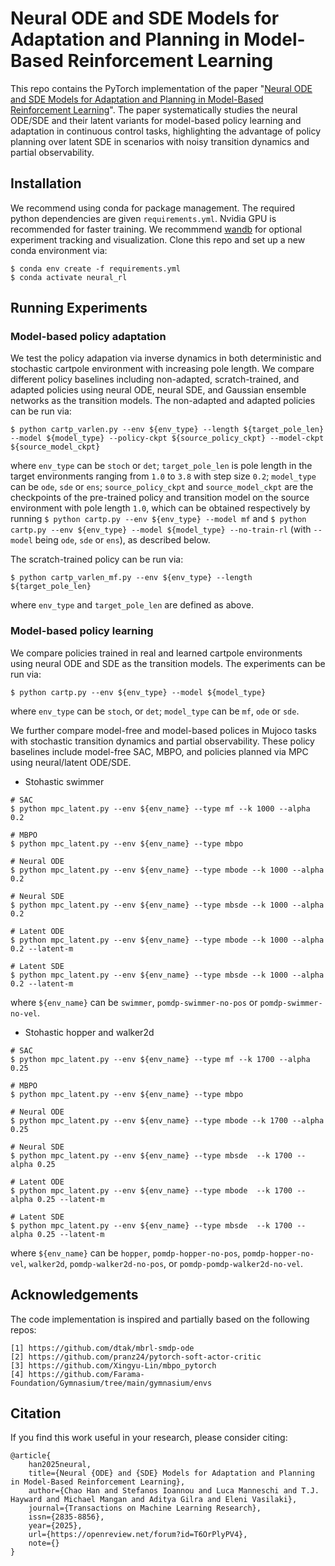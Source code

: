 # Neural ODE and SDE Models for Adaptation and Planning in Model-Based Reinforcement Learning
This repo contains the PyTorch implementation of the paper "[Neural ODE and SDE Models for Adaptation and Planning in Model-Based Reinforcement Learning](https://openreview.net/pdf?id=T6OrPlyPV4)".
The paper systematically studies the neural ODE/SDE and their latent variants for model-based policy learning 
and adaptation in continuous control tasks, highlighting the advantage of policy planning over latent SDE 
in scenarios with noisy transition dynamics and partial observability.

## Installation
We recommend using conda for package management. The required python dependencies are given `requirements.yml`. Nvidia GPU is recommended for faster training. 
We recommmend [wandb](https://wandb.ai/site/) for optional experiment tracking and visualization. Clone this repo and 
set up a new conda environment via:
```
$ conda env create -f requirements.yml
$ conda activate neural_rl
```

## Running Experiments

### Model-based policy adaptation
We test the policy adapation via inverse dynamics in both deterministic and stochastic cartpole environment with
increasing pole length. We compare different policy baselines including non-adapted, scratch-trained, and adapted policies using 
neural ODE, neural SDE, and Gaussian ensemble networks as the transition models. The non-adapted and adapted policies can 
be run via:

    $ python cartp_varlen.py --env ${env_type} --length ${target_pole_len} --model ${model_type} --policy-ckpt ${source_policy_ckpt} --model-ckpt ${source_model_ckpt}

where `env_type` can be `stoch` or `det`; `target_pole_len` is pole length in the target environments ranging from `1.0` 
to `3.8` with step size `0.2`; `model_type` can be `ode`, `sde` or `ens`; `source_policy_ckpt` and `source_model_ckpt` 
are the checkpoints of the pre-trained policy and transition model on the source environment with pole length `1.0`, 
which can be obtained respectively by running `$ python cartp.py --env ${env_type} --model mf` and 
`$ python cartp.py --env ${env_type} --model ${model_type} --no-train-rl` (with `--model` being `ode`, `sde` or `ens`), 
as described below.

The scratch-trained policy can be run via:

    $ python cartp_varlen_mf.py --env ${env_type} --length ${target_pole_len}

where `env_type` and `target_pole_len` are defined as above.

### Model-based policy learning
We compare policies trained in real and learned cartpole environments using neural ODE and SDE as the transition models.
The experiments can be run via:

    $ python cartp.py --env ${env_type} --model ${model_type}

where `env_type` can be `stoch`, or `det`; `model_type` can be `mf`, `ode` or `sde`.

We further compare model-free and model-based polices in Mujoco tasks with stochastic transition dynamics and partial 
observability. These policy baselines include model-free SAC, MBPO, and policies planned via MPC using neural/latent ODE/SDE.

- Stohastic swimmer
```
# SAC
$ python mpc_latent.py --env ${env_name} --type mf --k 1000 --alpha 0.2

# MBPO
$ python mpc_latent.py --env ${env_name} --type mbpo

# Neural ODE
$ python mpc_latent.py --env ${env_name} --type mbode --k 1000 --alpha 0.2

# Neural SDE
$ python mpc_latent.py --env ${env_name} --type mbsde --k 1000 --alpha 0.2

# Latent ODE
$ python mpc_latent.py --env ${env_name} --type mbode --k 1000 --alpha 0.2 --latent-m

# Latent SDE
$ python mpc_latent.py --env ${env_name} --type mbsde --k 1000 --alpha 0.2 --latent-m
```
where `${env_name}` can be `swimmer`, `pomdp-swimmer-no-pos` or `pomdp-swimmer-no-vel`.

- Stohastic hopper and walker2d
```
# SAC
$ python mpc_latent.py --env ${env_name} --type mf --k 1700 --alpha 0.25

# MBPO
$ python mpc_latent.py --env ${env_name} --type mbpo

# Neural ODE
$ python mpc_latent.py --env ${env_name} --type mbode --k 1700 --alpha 0.25

# Neural SDE
$ python mpc_latent.py --env ${env_name} --type mbsde  --k 1700 --alpha 0.25

# Latent ODE
$ python mpc_latent.py --env ${env_name} --type mbode  --k 1700 --alpha 0.25 --latent-m

# Latent SDE
$ python mpc_latent.py --env ${env_name} --type mbsde  --k 1700 --alpha 0.25 --latent-m
```
where `${env_name}` can be `hopper`, `pomdp-hopper-no-pos`, `pomdp-hopper-no-vel`, `walker2d`, `pomdp-walker2d-no-pos`, or `pomdp-pomdp-walker2d-no-vel`.

## Acknowledgements 
The code implementation is inspired and partially based on the following repos:
```
[1] https://github.com/dtak/mbrl-smdp-ode
[2] https://github.com/pranz24/pytorch-soft-actor-critic
[3] https://github.com/Xingyu-Lin/mbpo_pytorch
[4] https://github.com/Farama-Foundation/Gymnasium/tree/main/gymnasium/envs
```

## Citation
If you find this work useful in your research, please consider citing:
```
@article{
    han2025neural,
    title={Neural {ODE} and {SDE} Models for Adaptation and Planning in Model-Based Reinforcement Learning},
    author={Chao Han and Stefanos Ioannou and Luca Manneschi and T.J. Hayward and Michael Mangan and Aditya Gilra and Eleni Vasilaki},
    journal={Transactions on Machine Learning Research},
    issn={2835-8856},
    year={2025},
    url={https://openreview.net/forum?id=T6OrPlyPV4},
    note={}
}
```
